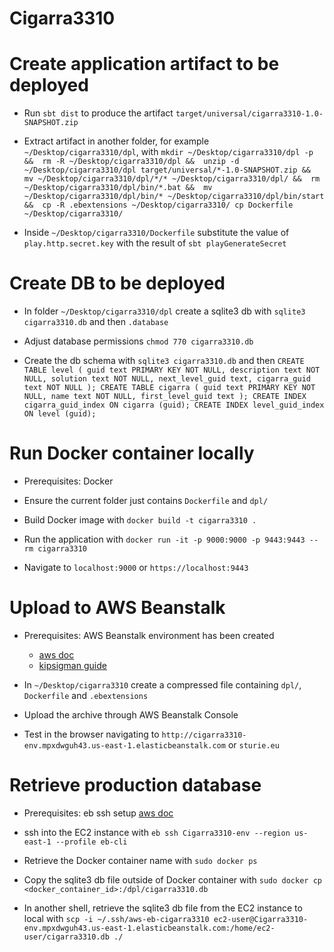 # Cigarra3310


# Create application artifact to be deployed 
- Run `sbt dist` to produce the artifact `target/universal/cigarra3310-1.0-SNAPSHOT.zip`

- Extract artifact in another folder, for example `~/Desktop/cigarra3310/dpl`, with 
`mkdir ~/Desktop/cigarra3310/dpl -p && 
 rm -R ~/Desktop/cigarra3310/dpl && 
 unzip -d ~/Desktop/cigarra3310/dpl target/universal/*-1.0-SNAPSHOT.zip && 
 mv ~/Desktop/cigarra3310/dpl/*/* ~/Desktop/cigarra3310/dpl/ && 
 rm ~/Desktop/cigarra3310/dpl/bin/*.bat && 
 mv ~/Desktop/cigarra3310/dpl/bin/* ~/Desktop/cigarra3310/dpl/bin/start && 
 cp -R .ebextensions ~/Desktop/cigarra3310/
 cp Dockerfile ~/Desktop/cigarra3310/`

- Inside `~/Desktop/cigarra3310/Dockerfile` substitute the value of `play.http.secret.key` with the result of `sbt playGenerateSecret`

# Create DB to be deployed
- In folder `~/Desktop/cigarra3310/dpl` create a sqlite3 db with `sqlite3 cigarra3310.db` and then `.database`

- Adjust database permissions `chmod 770 cigarra3310.db`

- Create the db schema with `sqlite3 cigarra3310.db` and then 
`CREATE TABLE level (
  guid text PRIMARY KEY NOT NULL,
  description text NOT NULL,
  solution text NOT NULL,
  next_level_guid text,
  cigarra_guid text NOT NULL
);
CREATE TABLE cigarra (
  guid text PRIMARY KEY NOT NULL,
  name text NOT NULL,
  first_level_guid text
);
CREATE INDEX cigarra_guid_index ON cigarra (guid);
CREATE INDEX level_guid_index ON level (guid);`

# Run Docker container locally
- Prerequisites: Docker

- Ensure the current folder just contains `Dockerfile` and `dpl/`

- Build Docker image with `docker build -t cigarra3310 .`

- Run the application with `docker run -it -p 9000:9000 -p 9443:9443 --rm cigarra3310`

- Navigate to `localhost:9000` or `https://localhost:9443`

# Upload to AWS Beanstalk
- Prerequisites: AWS Beanstalk environment has been created
  - [aws doc](https://docs.aws.amazon.com/elasticbeanstalk/latest/dg/using-features.environments.html)
  - [kipsigman guide](https://github.com/kipsigman/play-elastic-beanstalk)
                                            
- In `~/Desktop/cigarra3310` create a compressed file containing `dpl/`, `Dockerfile` and `.ebextensions`

- Upload the archive through AWS Beanstalk Console

- Test in the browser navigating to `http://cigarra3310-env.mpxdwguh43.us-east-1.elasticbeanstalk.com` or `sturie.eu`


# Retrieve production database
- Prerequisites: eb ssh setup [aws doc](https://docs.aws.amazon.com/elasticbeanstalk/latest/dg/eb3-ssh.html)

- ssh into the EC2 instance with `eb ssh Cigarra3310-env --region us-east-1 --profile eb-cli`

- Retrieve the Docker container name with `sudo docker ps`

- Copy the sqlite3 db file outside of Docker container with `sudo docker cp <docker_container_id>:/dpl/cigarra3310.db`

- In another shell, retrieve the sqlite3 db file from the EC2 instance to local with `scp -i ~/.ssh/aws-eb-cigarra3310 ec2-user@Cigarra3310-env.mpxdwguh43.us-east-1.elasticbeanstalk.com:/home/ec2-user/cigarra3310.db ./`